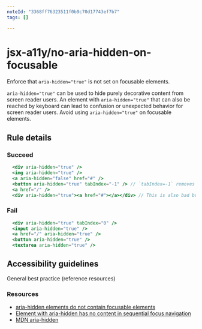 ```yaml
---
noteId: "3368ff76323511f0b9c70d17743ef7b7"
tags: []

---
```


# jsx-a11y/no-aria-hidden-on-focusable

<!-- end auto-generated rule header -->

Enforce that `aria-hidden="true"` is not set on focusable elements.

`aria-hidden="true"` can be used to hide purely decorative content from screen reader users. An element with `aria-hidden="true"` that can also be reached by keyboard can lead to confusion or unexpected behavior for screen reader users. Avoid using `aria-hidden="true"` on focusable elements.

## Rule details

### Succeed
```jsx
  <div aria-hidden="true" />
  <img aria-hidden="true" />
  <a aria-hidden="false" href="#" />
  <button aria-hidden="true" tabIndex="-1" /> // `tabIndex=-1` removes the element from sequential focus navigation so we don't flag it.
  <a href="/" />
  <div aria-hidden="true"><a href="#"></a></div> // This is also bad but will not be handled by this rule.
```

### Fail
```jsx
  <div aria-hidden="true" tabIndex="0" />
  <input aria-hidden="true" />
  <a href="/" aria-hidden="true" />
  <button aria-hidden="true" />
  <textarea aria-hidden="true" />
```

## Accessibility guidelines
General best practice (reference resources)

### Resources

- [aria-hidden elements do not contain focusable elements](https://dequeuniversity.com/rules/axe/html/4.4/aria-hidden-focus)
- [Element with aria-hidden has no content in sequential focus navigation](https://www.w3.org/WAI/standards-guidelines/act/rules/6cfa84/proposed/)
- [MDN aria-hidden](https://developer.mozilla.org/en-US/docs/Web/Accessibility/ARIA/Attributes/aria-hidden)
